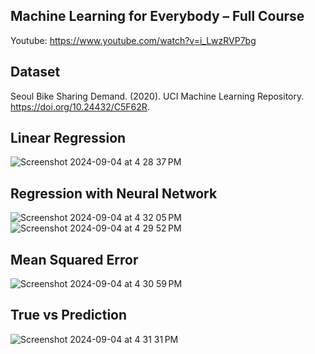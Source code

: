 ## Machine Learning for Everybody – Full Course
Youtube:  https://www.youtube.com/watch?v=i_LwzRVP7bg

## Dataset
Seoul Bike Sharing Demand. (2020). UCI Machine Learning Repository. https://doi.org/10.24432/C5F62R.

## Linear Regression
![Screenshot 2024-09-04 at 4 28 37 PM](https://github.com/user-attachments/assets/6d2fd31a-0284-4bf6-b043-1d3e46e80e07)

## Regression with Neural Network
![Screenshot 2024-09-04 at 4 32 05 PM](https://github.com/user-attachments/assets/ab0312f8-85d8-4ba2-944a-ab5567c143ae)
![Screenshot 2024-09-04 at 4 29 52 PM](https://github.com/user-attachments/assets/8de69fd7-3373-452b-b764-df0b209946b2)

## Mean Squared Error
![Screenshot 2024-09-04 at 4 30 59 PM](https://github.com/user-attachments/assets/342184d8-7e98-457c-a551-06b3349773df)

## True vs Prediction
![Screenshot 2024-09-04 at 4 31 31 PM](https://github.com/user-attachments/assets/1dbd81aa-a3e0-4912-bc64-dd6426be4335)



